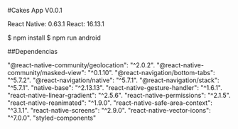 #Cakes App V0.0.1

React Native: 0.63.1
React: 16.13.1


$ npm install
$ npm run android

##Dependencias 

"@react-native-community/geolocation": "^2.0.2".
"@react-native-community/masked-view": "^0.1.10".
"@react-navigation/bottom-tabs": "^5.7.2".
"@react-navigation/native": "^5.7.1".
"@react-navigation/stack": "^5.7.1".
"native-base": "^2.13.13".
"react-native-gesture-handler": "^1.6.1".
"react-native-linear-gradient": "^2.5.6".
"react-native-permissions": "^2.1.5".
"react-native-reanimated": "^1.9.0".
"react-native-safe-area-context": "^3.1.1".
"react-native-screens": "^2.9.0".
"react-native-vector-icons": "^7.0.0".
"styled-components"

